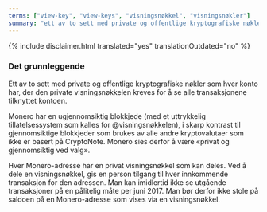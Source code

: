```yaml
---
terms: ["view-key", "view-keys", "visningsnøkkel", "visningsnøkler"]
summary: "ett av to sett med private og offentlige kryptografiske nøkler som hver konto har, der den private visningsnøkkelen kreves for å se alle transaksjonene tilknyttet kontoen"
---
```


{% include disclaimer.html translated="yes" translationOutdated="no" %}
### Det grunnleggende

Ett av to sett med private og offentlige kryptografiske nøkler som hver konto har, der den private visningsnøkkelen kreves for å se alle transaksjonene tilknyttet kontoen.

Monero har en ugjennomsiktig blokkjede (med et uttrykkelig tillatelsessystem som kalles for @visningsnøkkelen), i skarp kontrast til gjennomsiktige blokkjeder som brukes av alle andre kryptovalutaer som ikke er basert på CryptoNote. Monero sies derfor å være «privat og gjennomsiktig ved valg».

Hver Monero-adresse har en privat visningsnøkkel som kan deles. Ved å dele en visningsnøkkel, gis en person tilgang til hver innkommende transaksjon for den adressen. Man kan imidlertid ikke se utgående transaksjoner på en pålitelig måte per juni 2017. Man bør derfor ikke stole på saldoen på en Monero-adresse som vises via en visningsnøkkel.
